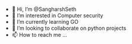 - 👋 Hi, I’m @SangharshSeth
- 👀 I’m interested in Computer security
- 🌱 I’m currently learning GO
- 💞️ I’m looking to collaborate on python projects
- 📫 How to reach me ...

<!---
SangharshSeth/SangharshSeth is a ✨ special ✨ repository because its `README.md` (this file) appears on your GitHub profile.
You can click the Preview link to take a look at your changes.
--->

